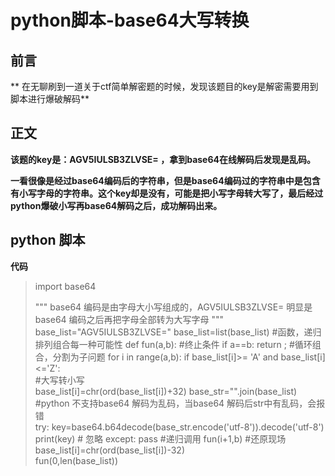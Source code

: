 #  python脚本-base64大写转换
## 前言
** 在无聊刷到一道关于ctf简单解密题的时候，发现该题目的key是解密需要用到脚本进行爆破解码**
## 正文
**该题的key是：AGV5IULSB3ZLVSE=   ，拿到base64在线解码后发现是乱码。**

**一看很像是经过base64编码后的字符串，但是base64编码过的字符串中是包含有小写字母的字符串。这个key却是没有，可能是把小写字母转大写了，最后经过python爆破小写再base64解码之后，成功解码出来。**

## python 脚本
**代码**
> 
> 	import base64
> 
> """
>     base64 编码是由字母大小写组成的，AGV5IULSB3ZLVSE= 明显是base64 编码之后再把字母全部转为大写字母
> """
> base_list="AGV5IULSB3ZLVSE="
> base_list=list(base_list)
> #函数，递归 排列组合每一种可能性
> def fun(a,b):
>     #终止条件
>     if a==b:
>         return ;
>     #循环组合，分割为子问题
>     for i in range(a,b):
>         if base_list[i]>= 'A' and base_list[i]<='Z':  
>             #大写转小写        
>             base_list[i]=chr(ord(base_list[i])+32)
>             base_str="".join(base_list)  
>             #python 不支持base64 解码为乱码，当base64 解码后str中有乱码，会报错     
>             try:
>                 key=base64.b64decode(base_str.encode('utf-8')).decode('utf-8')
>                 print(key)
>             # 忽略
>             except:
>                 pass
>             #递归调用
>             fun(i+1,b)
>             #还原现场
>             base_list[i]=chr(ord(base_list[i])-32)  
> fun(0,len(base_list))
